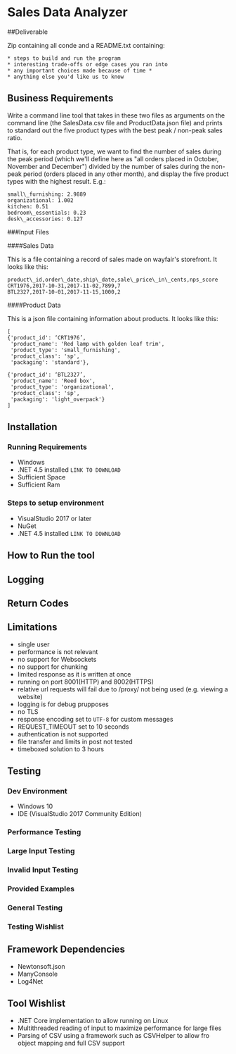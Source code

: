 # Sales Data Analyzer

##Deliverable

Zip containing all conde and a README.txt containing:

	* steps to build and run the program
	* interesting trade-offs or edge cases you ran into
	* any important choices made because of time *
	* anything else you'd like us to know


## Business Requirements

Write a command line tool that takes in these two files as arguments on the command line (the SalesData.csv file and ProductData.json file) and prints to standard out the five product types with the best peak / non-peak sales ratio.

That is, for each product type, we want to find the number of sales during the peak period (which we'll define here as "all orders placed in October, November and December") divided by the number of sales during the non-peak period (orders placed in any other month), and display the five product types with the highest result.  E.g.:

```
small\_furnishing: 2.9889
organizational: 1.002
kitchen: 0.51
bedroom\_essentials: 0.23
desk\_accessories: 0.127
```

###Input Files

####Sales Data

This is a file containing a record of sales made on wayfair's storefront.  It looks like this:

```
product\_id,order\_date,ship\_date,sale\_price\_in\_cents,nps_score
CRT1976,2017-10-31,2017-11-02,7899,7
BTL2327,2017-10-01,2017-11-15,1000,2
```

####Product Data

This is a json file containing information about products.  It looks like this:

```
[
{'product_id': ‘CRT1976’,
 'product_name': 'Red lamp with golden leaf trim',
 'product_type': 'small_furnishing',
 'product_class': 'sp',
 'packaging': 'standard'},

{'product_id': ‘BTL2327’,
 'product_name': 'Reed box',
 'product_type': 'organizational',
 'product_class': 'sp',
 'packaging': 'light_overpack'}
]
```


## Installation

### Running Requirements

* Windows
* .NET 4.5 installed `LINK TO DOWNLOAD`
* Sufficient Space
* Sufficient Ram

### Steps to setup environment

* VisualStudio 2017 or later
* NuGet
* .NET 4.5 installed `LINK TO DOWNLOAD`

## How to Run the tool


## Logging
## Return Codes
## Limitations

* single user
* performance is not relevant
* no support for Websockets
* no support for chunking
* limited response as it is written at once
* running on port 8001(HTTP) and 8002(HTTPS)
* relative url requests will fail due to /proxy/ not being used (e.g. viewing a website)
* logging is for debug prupposes
* no TLS
* response encoding set to `UTF-8` for custom messages
* REQUEST_TIMEOUT set to 10 seconds
* authentication is not supported
* file transfer and limits in post not tested
* timeboxed solution to 3 hours

## Testing

### Dev Environment

* Windows 10
* IDE (VisualStudio 2017 Community Edition)

### Performance Testing
### Large Input Testing
### Invalid Input Testing
### Provided Examples 
### General Testing
### Testing Wishlist

## Framework Dependencies

* Newtonsoft.json
* ManyConsole
* Log4Net

## Tool Wishlist
* .NET Core implementation to allow running on Linux
* Multithreaded reading of input to maximize performance for large files
* Parsing of CSV using a framework such as CSVHelper to allow fro object mapping and full CSV support
